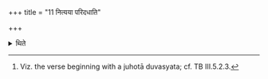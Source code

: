 +++
title = "11 नित्यया परिदधाति"

+++

<details><summary>थिते</summary>

11. He concludes with the usual verse.[^1]  

[^1]: Viz. the verse beginning with a juhotā duvasyata; cf. TB III.5.2.3.  
</details>
